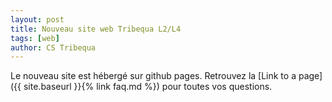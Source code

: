 ```yaml
---
layout: post
title: Nouveau site web Tribequa L2/L4
tags: [web]
author: CS Tribequa
---
```


Le nouveau site est hébergé sur github pages. Retrouvez la [Link to a page]({{ site.baseurl }}{% link faq.md %}) pour toutes vos questions.